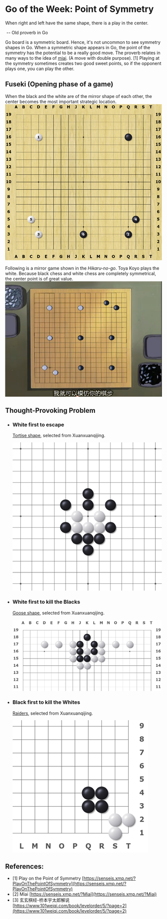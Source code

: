 # Go of the Week: Point of Symmetry

When right and left have the same shape, there is a play in the center. 

​																															-- Old proverb in Go

Go board is a symmetric board. Hence, it's not uncommon to see symmetry shapes in Go. When a symmetric shape appears in Go, the point of the symmetry has the potential to be a really good move. The proverb relates in many ways to the idea of [miai](https://senseis.xmp.net/?Miai). (A move with double purpose). [1] Playing at the symmetry sometimes creates two good sweet points, so if the opponent plays one, you can play the other. 


## Fuseki (Opening phase of a game)

When the black and the white are of the mirror shape of each other, the center becomes the most important strategic location.
![](imgs/symmatric-point.png)

Following is a mirror game shown in the *Hikaru-no-go*. Toya Koyo plays the white. Because black chess and white chess are completely symmetrical, the center point is of great value. 
![](imgs/hikaru-no-go-mirror-game.png)


## Thought-Provoking Problem
- ### White first to escape
  [Tortise shape](https://www.101weiqi.com/book/levelorder/5/74/), selected from Xuanxuanqijing.

  ![](imgs/tortise-shape.png)

- ### White first to kill the Blacks
  [Goose shape](https://www.101weiqi.com/book/levelorder/5/68/), selected from Xuanxuanqijing.

  ![](imgs/goose-cooking.png)

- ### Black first to kill the Whites
  [Raiders](https://www.101weiqi.com/book/xuanxuanqijin/90/7104/), selected from Xuanxuanqijing.

  ![](imgs/raiders.png)


## References: 
- [1] Play on the Point of Symmetry [https://senseis.xmp.net/?PlayOnThePointOfSymmetry](https://senseis.xmp.net/?PlayOnThePointOfSymmetry) 
- [2] Miai [https://senseis.xmp.net/?Miai](https://senseis.xmp.net/?Miai) 
- [3] 玄玄棋经-桥本宇太郎解说 [https://www.101weiqi.com/book/levelorder/5/?page=2](https://www.101weiqi.com/book/levelorder/5/?page=2) 